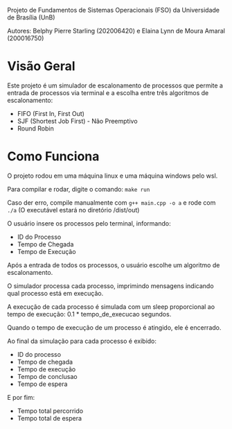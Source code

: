 Projeto de Fundamentos de Sistemas Operacionais (FSO) da Universidade de Brasília (UnB)

Autores: Belphy Pierre Starling (202006420) e Elaina Lynn de Moura Amaral (200016750)

# Visão Geral

Este projeto é um simulador de escalonamento de processos que permite a entrada de processos via terminal e a escolha entre três algoritmos de escalonamento:
- FIFO (First In, First Out)
- SJF (Shortest Job First) - Não Preemptivo
- Round Robin

# Como Funciona
O projeto rodou em uma máquina linux e uma máquina windows pelo wsl.

Para compilar e rodar, digite o comando: `make run`

Caso der erro, compile manualmente com `g++ main.cpp -o a` e rode com `./a`
(O executável estará no diretório /dist/out)

O usuário insere os processos pelo terminal, informando:

- ID do Processo
- Tempo de Chegada
- Tempo de Execução

Após a entrada de todos os processos, o usuário escolhe um algoritmo de escalonamento.

O simulador processa cada processo, imprimindo mensagens indicando qual processo está em execução.

A execução de cada processo é simulada com um sleep proporcional ao tempo de execução: 0.1 * tempo_de_execucao segundos.

Quando o tempo de execução de um processo é atingido, ele é encerrado.

Ao final da simulação para cada processo é exibido:
- ID do processo
- Tempo de chegada
- Tempo de execução
- Tempo de conclusao
- Tempo de espera

E por fim:
- Tempo total percorrido
- Tempo total de espera
